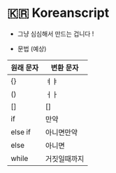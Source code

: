 # 🇰🇷 Koreanscript

- 그냥 심심해서 만드는 겁니다 !

- 문법 (예상)

| 원래 문자  | 변환 문자 |
| ------------- | ------------- |
| {}  | ㅕㅑ  |
| ()  | ㅓㅏ  |
| []  | []  |
| if  | 만약  |
| else if  | 아니면만약  |
| else  | 아니면  |
| while  | 거짓일때까지  |